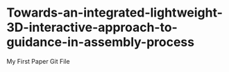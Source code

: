 # Towards-an-integrated-lightweight-3D-interactive-approach-to-guidance-in-assembly-process
My First Paper Git File

